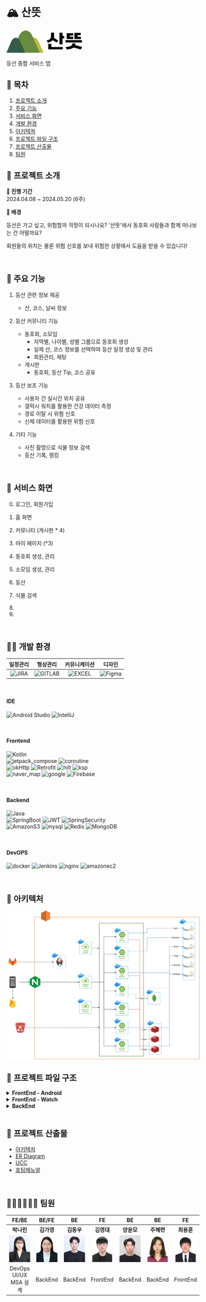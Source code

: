 # 🏔 산뜻

<img src="./documents/산뜻_로고.png" width="200px">

등산 종합 서비스 앱

## 📜 목차

1. [프로젝트 소개](##🌟-프로젝트-소개)
2. [주요 기능](##💬-주요-기능)
3. [서비스 화면](##📱-서비스-화면)
4. [개발 환경](##👩‍💻-개발-환경)
5. [아키텍쳐](##🏢-아키텍처)
6. [프로젝트 파일 구조](##📂-프로젝트-파일-구조)
7. [프로젝트 산출물](##📑-프로젝트-산출물)
8. [팀원](##👨‍👨‍👧👨‍👨‍👧-팀원)

## 🌟 프로젝트 소개

**📆 진행 기간**  
2024.04.08 ~ 2024.05.20 (6주)

**🌄 배경**

등산은 가고 싶고, 위험할까 걱정이 되시나요?
'산뜻'에서 동호회 사람들과 함께 떠나보는 건 어떨까요?

회원들의 위치는 물론 위험 신호를 보내 위험한 상황에서 도움을 받을 수 있습니다!

<br />

## 💬 주요 기능

1. 등산 관련 정보 제공

    - 산, 코스, 날씨 정보

2. 등산 커뮤니티 기능

    - 동호회, 소모임
        - 지역별, 나이별, 성별 그룹으로 동호회 생성
        - 실제 산, 코스 정보를 선택하여 등산 일정 생성 및 관리
        - 회원관리, 채팅
    - 게시판
        - 동호회, 등산 Tip, 코스 공유

3. 등산 보조 기능

    - 사용자 간 실시간 위치 공유
    - 갤럭시 워치를 활용한 건강 데이터 측정
    - 경로 이탈 시 위험 신호
    - 신체 데이터를 활용한 위험 신호

4. 기타 기능
    - 사진 촬영으로 식물 정보 검색
    - 등산 기록, 랭킹

<br />

## 📱 서비스 화면

0. 로그인, 회원가입

1. 홈 화면

2. 커뮤니티 (게시판 \* 4)

3. 마이 페이지 (\*3)

4. 동호회 생성, 관리

5. 소모임 생성, 관리

6. 등산

7. 식물 검색

8.

9.

<br />

## 👩‍💻 개발 환경

<a name="item-three"></a>

|                                                일정관리                                                 |                                               형상관리                                                |                                                커뮤니케이션                                                |                                                  디자인                                                   |
| :-----------------------------------------------------------------------------------------------------: | :---------------------------------------------------------------------------------------------------: | :--------------------------------------------------------------------------------------------------------: | :-------------------------------------------------------------------------------------------------------: |
| ![JIRA](https://img.shields.io/badge/jira-0052CC?style=for-the-badge&logo=jirasoftware&logoColor=white) | ![GITLAB](https://img.shields.io/badge/gitlab-FC6D26?style=for-the-badge&logo=gitlab&logoColor=white) | ![EXCEL](https://img.shields.io/badge/googlesheets-34A853?style=for-the-badge&logo=notion&logoColor=white) | ![Figma](https://img.shields.io/badge/figma-%23F24E1E.svg?style=for-the-badge&logo=figma&logoColor=white) |

<br />

#### **IDE**

![Android Studio](https://img.shields.io/badge/android%20studio-346ac1?style=for-the-badge&logo=android%20studio&logoColor=white) ![IntelliJ](https://img.shields.io/badge/intellijidea-000000?style=for-the-badge&logo=intellijidea&logoColor=white)

<br />

#### **Frontend**

![Kotlin](https://img.shields.io/badge/kotlin-%237F52FF.svg?style=for-the-badge&logo=kotlin&logoColor=white)  
![jetpack_compose](https://img.shields.io/badge/jetpack_compose-4285F4?style=for-the-badge&logo=jetpackcompose&logoColor=white) ![coroutine](https://img.shields.io/badge/coroutine-8A9296?style=for-the-badge&logo=coroutine&logoColor=white)  
![okHttp](https://img.shields.io/badge/okHttp-009020?style=for-the-badge&logo=okHttp&logoColor=white) ![Retrofit](https://img.shields.io/badge/Retrofit-CC0000?style=for-the-badge&logo=Retrofit&logoColor=white)
![hilt](https://img.shields.io/badge/hilt-231F20?style=for-the-badge&logo=hilt&logoColor=white) ![ksp](https://img.shields.io/badge/ksp-ED8106?style=for-the-badge&logo=ksp&logoColor=white)  
![naver_map](https://img.shields.io/badge/naver_map-03C75A?style=for-the-badge&logo=naver&logoColor=white) ![google](https://img.shields.io/badge/google_map-4285F4?style=for-the-badge&logo=google&logoColor=white) ![Firebase](https://img.shields.io/badge/firebase-FFCA28?style=for-the-badge&logo=firebase&logoColor=white)

<br />

#### **Backend**

![Java](https://img.shields.io/badge/java-%23ED8B00.svg?style=for-the-badge&logo=openjdk&logoColor=white)  
![SpringBoot](https://img.shields.io/badge/springboot-6DB33F?style=for-the-badge&logo=springboot&logoColor=white) ![JWT](https://img.shields.io/badge/JWT-black?style=for-the-badge&logo=JSON%20web%20tokens) ![SpringSecurity](https://img.shields.io/badge/springsecurity-6DB33F?style=for-the-badge&logo=springsecurity&logoColor=white)  
![AmazonS3](https://img.shields.io/badge/AmazonS3-569A31?style=for-the-badge&logo=AmazonS3&logoColor=white) ![mysql](https://img.shields.io/badge/mysql-4479A1?style=for-the-badge&logo=mysql&logoColor=white) ![Redis](https://img.shields.io/badge/redis-DC382D?style=for-the-badge&logo=redis&logoColor=white) ![MongoDB](https://img.shields.io/badge/MongoDB-%234ea94b.svg?style=for-the-badge&logo=mongodb&logoColor=white)

<br />

#### **DevOPS**

![docker](https://img.shields.io/badge/docker-2496ED?style=for-the-badge&logo=docker&logoColor=white) ![Jenkins](https://img.shields.io/badge/Jenkins-D24939?style=for-the-badge&logo=Jenkins&logoColor=white) ![nginx](https://img.shields.io/badge/nginx-009639?style=for-the-badge&logo=nginx&logoColor=white) ![amazonec2](https://img.shields.io/badge/amazonec2-FF9900?style=for-the-badge&logo=amazonec2&logoColor=white)

<br />

## 🏢 아키텍처

<img src="./documents/산뜻_아키텍처.png" style="background-color: white;">

## 📂 프로젝트 파일 구조

<details>
<summary><b>FrontEnd - Android</b></summary>

```
📦santeut
 ┣ 📂data
 ┃ ┣ 📂apiservice
 ┃ ┃ ┣ 📜AuthApiService.kt
 ┃ ┃ ┣ 📜CommonApiService.kt
 ┃ ┃ ┣ 📜GuildApiService.kt
 ┃ ┃ ┣ 📜HikingApiService.kt
 ┃ ┃ ┣ 📜MountainApiService.kt
 ┃ ┃ ┣ 📜PartyApiService.kt
 ┃ ┃ ┣ 📜PlantIdApi.kt
 ┃ ┃ ┣ 📜PostApiService.kt
 ┃ ┃ ┣ 📜UserApiService.kt
 ┃ ┃ ┗ 📜WeatherApi.kt
 ┃ ┣ 📂di
 ┃ ┃ ┣ 📜AppModule.kt
 ┃ ┃ ┣ 📜RemoteModule.kt
 ┃ ┃ ┣ 📜RepositoryModule.kt
 ┃ ┃ ┗ 📜WebSocketClient.kt
 ┃ ┣ 📂model
 ┃ ┃ ┣ 📂request
 ┃ ┃ ┃ ┣ 📜CreateCommentRequest.kt
 ┃ ┃ ┃ ┣ 📜CreatePartyRequest.kt
 ┃ ┃ ┃ ┣ 📜CreatePostRequest.kt
 ┃ ┃ ┃ ┣ 📜EndHikingRequest.kt
 ┃ ┃ ┃ ┣ 📜FCMTokenRequest.kt
 ┃ ┃ ┃ ┣ 📜GuildRequest.kt
 ┃ ┃ ┃ ┣ 📜LoginRequest.kt
 ┃ ┃ ┃ ┣ 📜PartyIdRequest.kt
 ┃ ┃ ┃ ┣ 📜PlantIdentificationRequest.kt
 ┃ ┃ ┃ ┣ 📜SignUpRequest.kt
 ┃ ┃ ┃ ┣ 📜StartHikingRequest.kt
 ┃ ┃ ┃ ┗ 📜WebSocketSendMessageRequest.kt
 ┃ ┃ ┣ 📂response
 ┃ ┃ ┃ ┣ 📜AllcourseResponse.kt
 ┃ ┃ ┃ ┣ 📜ChatResponse.kt
 ┃ ┃ ┃ ┣ 📜CommentResponse.kt
 ┃ ┃ ┃ ┣ 📜CoursePostDetailResponse.kt
 ┃ ┃ ┃ ┣ 📜GuildResponse.kt
 ┃ ┃ ┃ ┣ 📜HikingResponse.kt
 ┃ ┃ ┃ ┣ 📜LocationData.kt
 ┃ ┃ ┃ ┣ 📜LoginResponse.kt
 ┃ ┃ ┃ ┣ 📜MountainResponse.kt
 ┃ ┃ ┃ ┣ 📜MyCourseResponse.kt
 ┃ ┃ ┃ ┣ 📜MyProfileResponse.kt
 ┃ ┃ ┃ ┣ 📜PartyCourseResponse.kt
 ┃ ┃ ┃ ┣ 📜PartyResponse.kt
 ┃ ┃ ┃ ┣ 📜PostResponse.kt
 ┃ ┃ ┃ ┣ 📜ReadPostResponse.kt
 ┃ ┃ ┃ ┣ 📜UserLocationDataResponse.kt
 ┃ ┃ ┃ ┗ 📜WebSocketMessageResponse.kt
 ┃ ┃ ┣ 📜ApiResult.kt
 ┃ ┃ ┗ 📜CustomResponse.kt
 ┃ ┣ 📂repository
 ┃ ┃ ┣ 📜AuthRepository.kt
 ┃ ┃ ┣ 📜AuthRepositoryImpl.kt
 ┃ ┃ ┣ 📜CommonRepository.kt
 ┃ ┃ ┣ 📜CommonRepositoryImpl.kt
 ┃ ┃ ┣ 📜GuildRepository.kt
 ┃ ┃ ┣ 📜GuildRepositoryImpl.kt
 ┃ ┃ ┣ 📜HikingRepository.kt
 ┃ ┃ ┣ 📜HikingRepositoryImpl.kt
 ┃ ┃ ┣ 📜MountainRepository.kt
 ┃ ┃ ┣ 📜MountainRepositoryImpl.kt
 ┃ ┃ ┣ 📜PartyRepository.kt
 ┃ ┃ ┣ 📜PartyRepositoryImpl.kt
 ┃ ┃ ┣ 📜PostRepository.kt
 ┃ ┃ ┣ 📜PostRepositoryImpl.kt
 ┃ ┃ ┣ 📜UserRepository.kt
 ┃ ┃ ┗ 📜UserRepositoryImpl.kt
 ┃ ┗ 📂util
 ┃ ┃ ┣ 📜AuthInterceptor.kt
 ┃ ┃ ┣ 📜CameraX.kt
 ┃ ┃ ┣ 📜CameraXFactory.kt
 ┃ ┃ ┣ 📜CameraXImpl.kt
 ┃ ┃ ┣ 📜RecordingInfo.kt
 ┃ ┃ ┣ 📜RecordingState.kt
 ┃ ┃ ┗ 📜SharedPreferencesUtil.kt
 ┣ 📂designsystem
 ┃ ┗ 📂theme
 ┃ ┃ ┣ 📜Color.kt
 ┃ ┃ ┣ 📜Theme.kt
 ┃ ┃ ┣ 📜Type.kt
 ┃ ┃ ┗ 📜Typography.kt
 ┣ 📂domain
 ┃ ┗ 📂usecase
 ┃ ┃ ┣ 📜CommonUseCase.kt
 ┃ ┃ ┣ 📜FCMTokenUseCase.kt
 ┃ ┃ ┣ 📜GuildUseCase.kt
 ┃ ┃ ┣ 📜HikingUseCase.kt
 ┃ ┃ ┣ 📜LoginUseCase.kt
 ┃ ┃ ┣ 📜MountainUseCase.kt
 ┃ ┃ ┣ 📜PartyUseCase.kt
 ┃ ┃ ┣ 📜PostUseCase.kt
 ┃ ┃ ┣ 📜SignUpUseCase.kt
 ┃ ┃ ┗ 📜UserUseCase.kt
 ┣ 📂ui
 ┃ ┣ 📂chat
 ┃ ┃ ┣ 📜ChatListScreen.kt
 ┃ ┃ ┣ 📜ChatScreen.kt
 ┃ ┃ ┣ 📜ChatViewModel.kt
 ┃ ┃ ┗ 📜Message.kt
 ┃ ┣ 📂community
 ┃ ┃ ┣ 📂common
 ┃ ┃ ┃ ┣ 📜CommentScreen.kt
 ┃ ┃ ┃ ┗ 📜ReadPostScreen.kt
 ┃ ┃ ┣ 📂course
 ┃ ┃ ┃ ┣ 📜CreateCoursePostScreen.kt
 ┃ ┃ ┃ ┣ 📜FindHikingHistory.kt
 ┃ ┃ ┃ ┣ 📜PostCourseScreen.kt
 ┃ ┃ ┃ ┗ 📜ReadCoursePostScreen.kt
 ┃ ┃ ┣ 📂guild
 ┃ ┃ ┃ ┗ 📜JoinGuildScreen.kt
 ┃ ┃ ┣ 📂party
 ┃ ┃ ┃ ┗ 📜JoinPartyScreen.kt
 ┃ ┃ ┣ 📂tips
 ┃ ┃ ┃ ┣ 📜CreateTipPostScreen.kt
 ┃ ┃ ┃ ┗ 📜PostTipsScreen.kt
 ┃ ┃ ┣ 📜CommonViewModel.kt
 ┃ ┃ ┣ 📜CommunityScreen.kt
 ┃ ┃ ┗ 📜PostViewModel.kt
 ┃ ┣ 📂guild
 ┃ ┃ ┣ 📜CreateGuildPostScreen.kt
 ┃ ┃ ┣ 📜CreateGuildScreen.kt
 ┃ ┃ ┣ 📜GuildApplyListScreen.kt
 ┃ ┃ ┣ 📜GuildCommunityScreen.kt
 ┃ ┃ ┣ 📜GuildInfoScreen.kt
 ┃ ┃ ┣ 📜GuildMemberListScreen.kt
 ┃ ┃ ┣ 📜GuildPostDetailScreen.kt
 ┃ ┃ ┣ 📜GuildRankingScreen.kt
 ┃ ┃ ┣ 📜GuildScreen.kt
 ┃ ┃ ┣ 📜GuildViewModel.kt
 ┃ ┃ ┣ 📜MyGuildListScreen.kt
 ┃ ┃ ┣ 📜MyGuildScreen.kt
 ┃ ┃ ┗ 📜UpdateGuildScreen.kt
 ┃ ┣ 📂home
 ┃ ┃ ┣ 📜HomeScreen.kt
 ┃ ┃ ┗ 📜HomeViewModel.kt
 ┃ ┣ 📂landing
 ┃ ┃ ┣ 📜LandingScreen.kt
 ┃ ┃ ┣ 📜UserState.kt
 ┃ ┃ ┗ 📜UserViewModel.kt
 ┃ ┣ 📂login
 ┃ ┃ ┣ 📜LoginEvent.kt
 ┃ ┃ ┣ 📜LoginScreen.kt
 ┃ ┃ ┗ 📜LoginViewModel.kt
 ┃ ┣ 📂map
 ┃ ┃ ┣ 📜LocationModule.kt
 ┃ ┃ ┣ 📜MapScreen.kt
 ┃ ┃ ┣ 📜MapViewModel.kt
 ┃ ┃ ┣ 📜PlantViewModel.kt
 ┃ ┃ ┗ 📜SearchPlant.kt
 ┃ ┣ 📂mountain
 ┃ ┃ ┣ 📜MountainListScreen.kt
 ┃ ┃ ┣ 📜MountainScreen.kt
 ┃ ┃ ┗ 📜MountainViewModel.kt
 ┃ ┣ 📂mypage
 ┃ ┃ ┣ 📜MyHikingScreen.kt
 ┃ ┃ ┣ 📜MyPageScreen.kt
 ┃ ┃ ┣ 📜MyProfileScreen.kt
 ┃ ┃ ┣ 📜MyScheduleScreen.kt
 ┃ ┃ ┗ 📜UserViewModel.kt
 ┃ ┣ 📂navigation
 ┃ ┃ ┣ 📂bottom
 ┃ ┃ ┃ ┣ 📜BottomNavBar.kt
 ┃ ┃ ┃ ┣ 📜CommunityNavGraph.kt
 ┃ ┃ ┃ ┣ 📜GuildNavGraph.kt
 ┃ ┃ ┃ ┣ 📜HomeNavGraph.kt
 ┃ ┃ ┃ ┣ 📜MapNavGraph.kt
 ┃ ┃ ┃ ┣ 📜MountainNavGraph.kt
 ┃ ┃ ┃ ┗ 📜MyPageNavGraph.kt
 ┃ ┃ ┣ 📂top
 ┃ ┃ ┃ ┣ 📜TopBar.kt
 ┃ ┃ ┃ ┗ 📜TopNavGraph.kt
 ┃ ┃ ┣ 📜SanteutNavGraph.kt
 ┃ ┃ ┗ 📜UnAuthNavGraph.kt
 ┃ ┣ 📂noti
 ┃ ┃ ┗ 📜NotiScreen.kt
 ┃ ┣ 📂party
 ┃ ┃ ┣ 📜InputPartyInfoScreen.kt
 ┃ ┃ ┣ 📜MyPartyListScreen.kt
 ┃ ┃ ┣ 📜PartyViewModel.kt
 ┃ ┃ ┗ 📜SelectedMountain.kt
 ┃ ┣ 📂signup
 ┃ ┃ ┣ 📜SIgnUpEvent.kt
 ┃ ┃ ┣ 📜SignUpScreen.kt
 ┃ ┃ ┗ 📜SignUpViewModel.kt
 ┃ ┗ 📂wearable
 ┃ ┃ ┗ 📜WearableViewModel.kt
 ┣ 📜MainActivity.kt
 ┣ 📜MainApplication.kt
 ┣ 📜MyFirebaseMessagingService.kt
 ┗ 📜SanteutApp.kt
```

</details>

<details>
<summary><b>FrontEnd - Watch</b></summary>

```
📦santeut
 ┣ 📂data
 ┃ ┣ 📜ExerciseClientKtx.kt
 ┃ ┣ 📜ExerciseClientManager.kt
 ┃ ┗ 📜HealthServicesRepository.kt
 ┣ 📂design
 ┃ ┗ 📂theme
 ┃ ┃ ┗ 📜Theme.kt
 ┣ 📂di
 ┃ ┣ 📜BindService.kt
 ┃ ┣ 📜MainModule.kt
 ┃ ┗ 📜ServiceModule.kt
 ┣ 📂service
 ┃ ┣ 📜ExerciseLogger.kt
 ┃ ┣ 📜ExerciseNotificationManager.kt
 ┃ ┣ 📜ExerciseService.kt
 ┃ ┣ 📜ExerciseServiceMonitor.kt
 ┃ ┗ 📜ExerciseState.kt
 ┣ 📂ui
 ┃ ┣ 📂health
 ┃ ┃ ┣ 📜HealthScreen.kt
 ┃ ┃ ┣ 📜HealthScreenState.kt
 ┃ ┃ ┗ 📜HealthViewModel.kt
 ┃ ┣ 📂main
 ┃ ┃ ┣ 📜MainScreen.kt
 ┃ ┃ ┗ 📜MainViewModel.kt
 ┃ ┣ 📂map
 ┃ ┃ ┗ 📜MapScreen.kt
 ┃ ┣ 📜HealthDataViewModel.kt
 ┃ ┗ 📜WearableModule.kt
 ┣ 📜MainActivity.kt
 ┣ 📜MainApplication.kt
 ┗ 📜SanteutApp.kt
```

</details>

<details>
<summary><b>BackEnd</b></summary>

```
📦gateway
 ┣ 📂authorize
 ┃ ┗ 📜AuthorizationToken.java
 ┣ 📂filter
 ┃ ┣ 📜CustomFilter.java
 ┃ ┗ 📜GlobalFilter.java
 ┗ 📜GatewayApplication.java
```

```
📦community
┣ 📂common
┃ ┣ 📂config
┃ ┃ ┣ 📜AmazonConfig.java
┃ ┃ ┗ 📜FeignConfiguration.java
┃ ┣ 📂exception
┃ ┃ ┣ 📜AccessDeniedException.java
┃ ┃ ┣ 📜ApiExceptionController.java
┃ ┃ ┣ 📜FeignClientException.java
┃ ┃ ┣ 📜JpaQueryException.java
┃ ┃ ┣ 📜S3Exception.java
┃ ┃ ┗ 📜ZeroDataException.java
┃ ┣ 📂response
┃ ┃ ┣ 📜BasicResponse.java
┃ ┃ ┣ 📜ErrorResponse.java
┃ ┃ ┗ 📜PagingResponse.java
┃ ┗ 📂util
┃ ┃ ┗ 📜ResponseUtil.java
┣ 📂controller
┃ ┣ 📜CourseController.java
┃ ┗ 📜PostController.java
┣ 📂dto
┃ ┣ 📂request
┃ ┃ ┣ 📜PostCreateRequestDto.java
┃ ┃ ┗ 📜PostUpdateRequestDto.java
┃ ┗ 📂response
┃ ┃ ┣ 📜CourseReadResponseDto.java
┃ ┃ ┣ 📜PostListResponseDto.java
┃ ┃ ┣ 📜PostReadResponseDto.java
┃ ┃ ┗ 📜UserInfoFeignRequestDto.java
┣ 📂entity
┃ ┣ 📜BaseEntity.java
┃ ┗ 📜PostEntity.java
┣ 📂feign
┃ ┣ 📂dto
┃ ┃ ┣ 📜CommentListFeignDto.java
┃ ┃ ┗ 📜FeignPartyLatLngResponseDto.java
┃ ┣ 📂service
┃ ┃ ┣ 📜AuthServerService.java
┃ ┃ ┗ 📜CommonServerService.java
┃ ┣ 📜CommonClient.java
┃ ┣ 📜FeignResponseDto.java
┃ ┣ 📜JwtTokenFilter.java
┃ ┣ 📜JwtTokenInterceptor.java
┃ ┣ 📜PartyClient.java
┃ ┗ 📜UserInfoClient.java
┣ 📂repository
┃ ┗ 📜PostRepository.java
┣ 📂service
┃ ┣ 📜CourseService.java
┃ ┣ 📜ImageService.java
┃ ┗ 📜PostService.java
┗ 📜CommunityApplication.java

```

```
📦common
 ┣ 📂common
 ┃ ┣ 📂config
 ┃ ┃ ┣ 📜AmazonConfig.java
 ┃ ┃ ┣ 📜FeignConfiguration.java
 ┃ ┃ ┗ 📜FirebaseConfig.java
 ┃ ┣ 📂exception
 ┃ ┃ ┣ 📜AccessDeniedException.java
 ┃ ┃ ┣ 📜ApiExceptionController.java
 ┃ ┃ ┣ 📜DataNotFoundException.java
 ┃ ┃ ┣ 📜FeignClientException.java
 ┃ ┃ ┣ 📜FirebaseSettingFailException.java
 ┃ ┃ ┣ 📜RepositorySaveException.java
 ┃ ┃ ┣ 📜S3Exception.java
 ┃ ┃ ┗ 📜ZeroDataException.java
 ┃ ┣ 📂response
 ┃ ┃ ┣ 📜BasicResponse.java
 ┃ ┃ ┣ 📜ErrorResponse.java
 ┃ ┃ ┗ 📜PagingResponse.java
 ┃ ┗ 📂util
 ┃ ┃ ┣ 📜FcmUtils.java
 ┃ ┃ ┣ 📜GeoUtils.java
 ┃ ┃ ┗ 📜ResponseUtil.java
 ┣ 📂controller
 ┃ ┣ 📜AlarmController.java
 ┃ ┣ 📜AlarmTokenController.java
 ┃ ┣ 📜CommentController.java
 ┃ ┣ 📜ImageController.java
 ┃ ┗ 📜LikeController.java
 ┣ 📂dto
 ┃ ┣ 📂request
 ┃ ┃ ┣ 📜AlarmRequestDto.java
 ┃ ┃ ┣ 📜CommonHikingStartFeignRequest.java
 ┃ ┃ ┣ 📜CommunityFeignDto.java
 ┃ ┃ ┣ 📜GuildPostFeignDto.java
 ┃ ┃ ┣ 📜TokenRequestDto.java
 ┃ ┃ ┗ 📜UserInfoFeignRequestDto.java
 ┃ ┣ 📂response
 ┃ ┃ ┣ 📜AlarmListResponseDto.java
 ┃ ┃ ┗ 📜CommentListResponseDto.java
 ┃ ┣ 📜FCMCategory.java
 ┃ ┗ 📜FCMRequestDto.java
 ┣ 📂entity
 ┃ ┣ 📜AlarmEntity.java
 ┃ ┣ 📜AlarmTokenEntity.java
 ┃ ┣ 📜BaseEntity.java
 ┃ ┣ 📜CommentEntity.java
 ┃ ┣ 📜ImageEntity.java
 ┃ ┣ 📜LikeEntity.java
 ┃ ┗ 📜SafetyAlertEntity.java
 ┣ 📂feign
 ┃ ┣ 📂service
 ┃ ┃ ┗ 📜AuthServerService.java
 ┃ ┣ 📜CommunityClient.java
 ┃ ┣ 📜FeignResponseDto.java
 ┃ ┣ 📜GuildClient.java
 ┃ ┣ 📜JwtTokenFilter.java
 ┃ ┣ 📜JwtTokenInterceptor.java
 ┃ ┗ 📜UserInfoClient.java
 ┣ 📂repository
 ┃ ┣ 📜AlarmRepository.java
 ┃ ┣ 📜AlarmTokenRepository.java
 ┃ ┣ 📜CommentRepository.java
 ┃ ┣ 📜ImageRepository.java
 ┃ ┣ 📜LikeRepository.java
 ┃ ┗ 📜SafetyAlertRepository.java
 ┣ 📂service
 ┃ ┣ 📜AlarmService.java
 ┃ ┣ 📜AlarmTokenService.java
 ┃ ┣ 📜CommentService.java
 ┃ ┣ 📜ImageService.java
 ┃ ┗ 📜LikeService.java
 ┗ 📜CommonApplication.java

```

```
📦auth
 ┣ 📂common
 ┃ ┣ 📂exception
 ┃ ┃ ┣ 📜ApiExceptionController.java
 ┃ ┃ ┗ 📜DataNotFoundException.java
 ┃ ┣ 📂jwt
 ┃ ┃ ┣ 📜JwtFilter.java
 ┃ ┃ ┗ 📜JwtTokenProvider.java
 ┃ ┣ 📂response
 ┃ ┃ ┣ 📜BasicResponse.java
 ┃ ┃ ┣ 📜ErrorResponse.java
 ┃ ┃ ┣ 📜PagingResponse.java
 ┃ ┃ ┗ 📜ResponseCode.java
 ┃ ┣ 📂userDetail
 ┃ ┃ ┗ 📜CustomUserDetailsService.java
 ┃ ┗ 📂util
 ┃ ┃ ┗ 📜ResponseUtil.java
 ┣ 📂config
 ┃ ┣ 📜CorsConfig.java
 ┃ ┣ 📜RedisConfig.java
 ┃ ┣ 📜S3Config.java
 ┃ ┗ 📜SecurityConfig.java
 ┣ 📂controller
 ┃ ┣ 📜AuthController.java
 ┃ ┗ 📜UserController.java
 ┣ 📂dto
 ┃ ┣ 📂request
 ┃ ┃ ┣ 📜HikingRecordRequest.java
 ┃ ┃ ┣ 📜PartyMemberInfoRequest.java
 ┃ ┃ ┣ 📜SignInRequestDto.java
 ┃ ┃ ┣ 📜SignUpRequestDto.java
 ┃ ┃ ┣ 📜UpdatePasswordRequest.java
 ┃ ┃ ┣ 📜UpdateProfileImageRequest.java
 ┃ ┃ ┗ 📜UpdateProfileRequest.java
 ┃ ┗ 📂response
 ┃ ┃ ┣ 📜GetMountainRecordResponse.java
 ┃ ┃ ┣ 📜GetMypageProfileResponse.java
 ┃ ┃ ┣ 📜GetPartyMemberInfoResponse.java
 ┃ ┃ ┣ 📜GetUserInfoResponse.java
 ┃ ┃ ┣ 📜GetUserLevelResponse.java
 ┃ ┃ ┣ 📜JwtTokenResponseDto.java
 ┃ ┃ ┗ 📜SignInResponse.java
 ┣ 📂entity
 ┃ ┣ 📜Image.java
 ┃ ┣ 📜RefreshToken.java
 ┃ ┗ 📜UserEntity.java
 ┣ 📂feign
 ┣ 📂repository
 ┃ ┣ 📜RefreshTokenRepository.java
 ┃ ┗ 📜UserRepository.java
 ┣ 📂service
 ┃ ┣ 📂implementation
 ┃ ┃ ┣ 📜AuthServiceImpl.java
 ┃ ┃ ┗ 📜UserServiceImpl.java
 ┃ ┣ 📜AuthService.java
 ┃ ┗ 📜UserService.java
 ┣ 📂util
 ┃ ┣ 📜AgeUtil.java
 ┃ ┣ 📜ImageUtil.java
 ┃ ┗ 📜LevelUtil.java
 ┗ 📜AuthApplication.java
```

```
📦guild
 ┣ 📂common
 ┃ ┣ 📂exception
 ┃ ┃ ┣ 📜AccessDeniedException.java
 ┃ ┃ ┣ 📜ApiExceptionController.java
 ┃ ┃ ┣ 📜CategoryNotFoundException.java
 ┃ ┃ ┣ 📜DataNotFoundException.java
 ┃ ┃ ┗ 📜FeignClientException.java
 ┃ ┣ 📂response
 ┃ ┃ ┣ 📜BasicResponse.java
 ┃ ┃ ┣ 📜ErrorResponse.java
 ┃ ┃ ┣ 📜PagingResponse.java
 ┃ ┃ ┗ 📜ResponseCode.java
 ┃ ┗ 📂util
 ┃ ┃ ┗ 📜ResponseUtil.java
 ┣ 📂config
 ┃ ┣ 📜RedisConfig.java
 ┃ ┗ 📜S3Config.java
 ┣ 📂controller
 ┃ ┣ 📜GuildController.java
 ┃ ┣ 📜GuildPostController.java
 ┃ ┣ 📜GuildUserController.java
 ┃ ┗ 📜RankController.java
 ┣ 📂dto
 ┃ ┣ 📂request
 ┃ ┃ ┣ 📜CreateGuildRequest.java
 ┃ ┃ ┣ 📜GuildPostUpdateRequestDto.java
 ┃ ┃ ┣ 📜PatchGuildInfoRequest.java
 ┃ ┃ ┗ 📜PostCreateRequestDto.java
 ┃ ┗ 📂response
 ┃ ┃ ┣ 📜ApplyGuildListResponse.java
 ┃ ┃ ┣ 📜GetDetailGuildResponse.java
 ┃ ┃ ┣ 📜GetGuildListResponse.java
 ┃ ┃ ┣ 📜GetMyGuildResponse.java
 ┃ ┃ ┣ 📜GuildMemberListResponse.java
 ┃ ┃ ┣ 📜PartyMemberInfo.java
 ┃ ┃ ┣ 📜PostListResponseDto.java
 ┃ ┃ ┣ 📜PostReadResponseDto.java
 ┃ ┃ ┣ 📜RankMembersInfoResponse.java
 ┃ ┃ ┣ 📜RankUserInfo.java
 ┃ ┃ ┣ 📜SearchGuildListResponse.java
 ┃ ┃ ┣ 📜SearchGuildNameListResponse.java
 ┃ ┃ ┗ 📜UserInfoResponse.java
 ┣ 📂entity
 ┃ ┣ 📜BaseEntity.java
 ┃ ┣ 📜CategoryEntity.java
 ┃ ┣ 📜GuildEntity.java
 ┃ ┣ 📜GuildPostEntity.java
 ┃ ┣ 📜GuildRequestEntity.java
 ┃ ┣ 📜GuildUserEntity.java
 ┃ ┣ 📜Image.java
 ┃ ┗ 📜RegionEntity.java
 ┣ 📂feign
 ┃ ┣ 📂dto
 ┃ ┃ ┣ 📜AlarmRequestDto.java
 ┃ ┃ ┣ 📜CommentFeignDto.java
 ┃ ┃ ┣ 📜CommentListFeignDto.java
 ┃ ┃ ┣ 📜PartyMemberInfoRequest.java
 ┃ ┃ ┣ 📜PartyMemberInfoResponse.java
 ┃ ┃ ┗ 📜UserInfoFeignDto.java
 ┃ ┣ 📜AuthClient.java
 ┃ ┣ 📜CommonClient.java
 ┃ ┣ 📜FeignResponseDto.java
 ┃ ┗ 📜UserFeign.java
 ┣ 📂repository
 ┃ ┣ 📜CategoryRepository.java
 ┃ ┣ 📜GuildPostRepository.java
 ┃ ┣ 📜GuildRepository.java
 ┃ ┣ 📜GuildRequestRepository.java
 ┃ ┣ 📜GuildUserRepository.java
 ┃ ┗ 📜RegionRepository.java
 ┣ 📂service
 ┃ ┣ 📂implementation
 ┃ ┃ ┣ 📜GuildServiceImpl.java
 ┃ ┃ ┣ 📜GuildUserServiceImpl.java
 ┃ ┃ ┣ 📜PostServiceImpl.java
 ┃ ┃ ┗ 📜RankServiceImpl.java
 ┃ ┣ 📜GuildService.java
 ┃ ┣ 📜GuildUserService.java
 ┃ ┣ 📜PostService.java
 ┃ ┗ 📜RankService.java
 ┣ 📂util
 ┃ ┣ 📜ImageUtil.java
 ┃ ┗ 📜RegionUtil.java
 ┗ 📜GuildApplication.java
```

```
📦mountain
 ┣ 📂common
 ┃ ┣ 📂config
 ┃ ┣ 📂exception
 ┃ ┃ ┣ 📜ApiExceptionController.java
 ┃ ┃ ┗ 📜NotFoundException.java
 ┃ ┣ 📂response
 ┃ ┃ ┣ 📜BasicResponse.java
 ┃ ┃ ┣ 📜ErrorResponse.java
 ┃ ┃ ┣ 📜PagingDataResponse.java
 ┃ ┃ ┗ 📜PagingResponse.java
 ┃ ┗ 📂util
 ┃ ┃ ┣ 📜GeometryUtils.java
 ┃ ┃ ┗ 📜ResponseUtil.java
 ┣ 📂controller
 ┃ ┗ 📜MountainController.java
 ┣ 📂dto
 ┃ ┣ 📂request
 ┃ ┃ ┗ 📜PartyTrackDataReginRequest.java
 ┃ ┗ 📂response
 ┃ ┃ ┣ 📜AllCourseResponse.java
 ┃ ┃ ┣ 📜CourseCoordResponseDto.java
 ┃ ┃ ┣ 📜CourseInfoResponseDto.java
 ┃ ┃ ┣ 📜LocationData.java
 ┃ ┃ ┣ 📜MountainDetailResponseDto.java
 ┃ ┃ ┣ 📜MountainInfoResponseDto.java
 ┃ ┃ ┣ 📜MountainSearchResponseDto.java
 ┃ ┃ ┣ 📜PartyCourseResponse.java
 ┃ ┃ ┗ 📜SearchResultResponse.java
 ┣ 📂entity
 ┃ ┣ 📜CourseEntity.java
 ┃ ┗ 📜MountainEntity.java
 ┣ 📂feign
 ┣ 📂repository
 ┃ ┣ 📜CourseRepository.java
 ┃ ┗ 📜MountainRepository.java
 ┣ 📂service
 ┃ ┣ 📜CourseService.java
 ┃ ┣ 📜CourseServiceImpl.java
 ┃ ┣ 📜MountainService.java
 ┃ ┗ 📜MountainServiceImpl.java
 ┗ 📜MountainApplication.java
```

```
📦party
 ┣ 📂common
 ┃ ┣ 📂config
 ┃ ┃ ┣ 📜ChattingHandshakeInterceptor.java
 ┃ ┃ ┣ 📜FeignConfiguration.java
 ┃ ┃ ┣ 📜MyWebSocketHandler.java
 ┃ ┃ ┣ 📜QueryDslConfig.java
 ┃ ┃ ┣ 📜RedisConfig.java
 ┃ ┃ ┗ 📜WebSocketConfig.java
 ┃ ┣ 📂exception
 ┃ ┃ ┣ 📜AccessDeniedException.java
 ┃ ┃ ┣ 📜AlreadyJoinedException.java
 ┃ ┃ ┣ 📜ApiExceptionController.java
 ┃ ┃ ┣ 📜DataMismatchException.java
 ┃ ┃ ┣ 📜DataNotFoundException.java
 ┃ ┃ ┣ 📜FeignException.java
 ┃ ┃ ┣ 📜PartyExpiredException.java
 ┃ ┃ ┗ 📜PartyNotStartedException.java
 ┃ ┣ 📂response
 ┃ ┃ ┣ 📜BasicResponse.java
 ┃ ┃ ┣ 📜ErrorResponse.java
 ┃ ┃ ┣ 📜PagingDataResponse.java
 ┃ ┃ ┗ 📜PagingResponse.java
 ┃ ┣ 📂util
 ┃ ┃ ┣ 📜CollectionIdGenerator.java
 ┃ ┃ ┣ 📜GeometryUtils.java
 ┃ ┃ ┗ 📜ResponseUtil.java
 ┃ ┗ 📜HealthCheckController.java
 ┣ 📂controller
 ┃ ┣ 📜ChatController.java
 ┃ ┣ 📜HikingController.java
 ┃ ┣ 📜PartyController.java
 ┃ ┗ 📜PartyUserController.java
 ┣ 📂dto
 ┃ ┣ 📂chatting
 ┃ ┃ ┣ 📜ChatMessage.java
 ┃ ┃ ┣ 📜ChatMessageRequest.java
 ┃ ┃ ┣ 📜ChatMessageResponse.java
 ┃ ┃ ┗ 📜SocketDto.java
 ┃ ┣ 📂request
 ┃ ┃ ┣ 📜CreatePartyRequestDto.java
 ┃ ┃ ┣ 📜HikingEnterRequest.java
 ┃ ┃ ┣ 📜HikingExitRequest.java
 ┃ ┃ ┣ 📜HikingRecordRequest.java
 ┃ ┃ ┣ 📜HikingRecordRequestInterface.java
 ┃ ┃ ┣ 📜HikingSafetyRequest.java
 ┃ ┃ ┣ 📜LocationData.java
 ┃ ┃ ┣ 📜ModifyPartyRequestDto.java
 ┃ ┃ ┗ 📜TrackData.java
 ┃ ┗ 📂response
 ┃ ┃ ┣ 📜ChatMessageListResponse.java
 ┃ ┃ ┣ 📜ChatRoomListResponse.java
 ┃ ┃ ┣ 📜GetPartyUserIdResponse.java
 ┃ ┃ ┣ 📜HikingRecordResponse.java
 ┃ ┃ ┣ 📜HikingStartResponse.java
 ┃ ┃ ┣ 📜PartyByYearMonthResponse.java
 ┃ ┃ ┣ 📜PartyInfoResponseDto.java
 ┃ ┃ ┣ 📜PartyWithPartyUserIdResponse.java
 ┃ ┃ ┗ 📜SelectedCourseResponse.java
 ┣ 📂entity
 ┃ ┣ 📜BaseEntity.java
 ┃ ┣ 📜Party.java
 ┃ ┗ 📜PartyUser.java
 ┣ 📂feign
 ┃ ┣ 📂dto
 ┃ ┃ ┣ 📂request
 ┃ ┃ ┃ ┣ 📜CommonHikingStartFeignRequest.java
 ┃ ┃ ┃ ┣ 📜GetPartyMemberInfoRequest.java
 ┃ ┃ ┃ ┣ 📜HikingRecordRequest.java
 ┃ ┃ ┃ ┣ 📜HikingTrackSaveFeignRequestDto.java
 ┃ ┃ ┃ ┣ 📜MountainCourseFeignRequest.java
 ┃ ┃ ┃ ┗ 📜PartyTrackDataFeginRequest.java
 ┃ ┃ ┗ 📂response
 ┃ ┃ ┃ ┣ 📜FeignResponseDto.java
 ┃ ┃ ┃ ┣ 📜GetPartyMemberInfoResponse.java
 ┃ ┃ ┃ ┣ 📜GuildInfoFeignResponseDto.java
 ┃ ┃ ┃ ┣ 📜HikingTrackResponse.java
 ┃ ┃ ┃ ┗ 📜UserInfoFeignResponseDto.java
 ┃ ┣ 📜FeignResponseDto.java
 ┃ ┣ 📜GuildAccessUtil.java
 ┃ ┣ 📜GuildClient.java
 ┃ ┣ 📜HikingAuthClient.java
 ┃ ┣ 📜HikingCommonClient.java
 ┃ ┣ 📜HikingMountainClient.java
 ┃ ┣ 📜JwtTokenFilter.java
 ┃ ┣ 📜JwtTokenInterceptor.java
 ┃ ┣ 📜UserInfoAccessUtil.java
 ┃ ┗ 📜UserInfoClient.java
 ┣ 📂repository
 ┃ ┣ 📜ChatMessageRepository.java
 ┃ ┣ 📜PartyRepository.java
 ┃ ┣ 📜PartyRepositoryCustom.java
 ┃ ┣ 📜PartyRepositoryImpl.java
 ┃ ┣ 📜PartyUserRepository.java
 ┃ ┗ 📜RoomRepository.java
 ┣ 📂service
 ┃ ┣ 📜ChatService.java
 ┃ ┣ 📜ChatServiceImpl.java
 ┃ ┣ 📜HikingService.java
 ┃ ┣ 📜PartyService.java
 ┃ ┣ 📜PartyServiceImpl.java
 ┃ ┣ 📜PartyUserService.java
 ┃ ┗ 📜PartyUserServiceImpl.java
 ┣ 📂vo
 ┃ ┗ 📜Room.java
 ┗ 📜PartyApplication.java
```

</details>

<br />

## 📑 프로젝트 산출물

-   [아키텍처](./documents/산뜻_아키텍처.png)
-   [ER Diagram](./documents/산뜻_ERD.png)
-   [UCC](https://youtu.be/j2zv7wjKVw4)
-   [포팅메뉴얼](./exec/포팅매뉴얼.md)

<br />

## 👨‍👨‍👧👨‍👨‍👧 팀원

|                             FE/BE                              |                             BE/FE                              |                               BE                               |                               FE                               |                               BE                               |                               BE                               |                               FE                               |
| :------------------------------------------------------------: | :------------------------------------------------------------: | :------------------------------------------------------------: | :------------------------------------------------------------: | :------------------------------------------------------------: | :------------------------------------------------------------: | :------------------------------------------------------------: |
|                           **박나린**                           |                           **김가영**                           |                           **김동우**                           |                           **김영대**                           |                           **양윤모**                           |                           **주혜련**                           |                           **최용훈**                           |
| <img src="./documents/member/박나린.jpg" style="height: 70px"> | <img src="./documents/member/김가영.jpg" style="height: 70px"> | <img src="./documents/member/김동우.jpg" style="height: 70px"> | <img src="./documents/member/김영대.jpg" style="height: 70px"> | <img src="./documents/member/양윤모.jpg" style="height: 70px"> | <img src="./documents/member/주혜련.jpg" style="height: 70px"> | <img src="./documents/member/최용훈.jpg" style="height: 70px"> |
|               DevOps <br/> UI/UX <br/> MSA 설계                |                            BackEnd                             |                            BackEnd                             |                            FrontEnd                            |                            BackEnd                             |                            BackEnd                             |                            FrontEnd                            |
